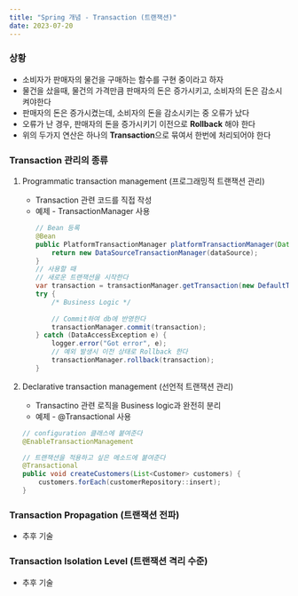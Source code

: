 ```yaml
---
title: "Spring 개념 - Transaction (트랜잭션)"
date: 2023-07-20
---
```


### 상황
- 소비자가 판매자의 물건을 구매하는 함수를 구현 중이라고 하자
- 물건을 샀을때, 물건의 가격만큼 판매자의 돈은 증가시키고, 소비자의 돈은 감소시켜야한다
- 판매자의 돈은 증가시켰는데, 소비자의 돈을 감소시키는 중 오류가 났다
- 오류가 난 경우, 판매자의 돈을 증가시키기 이전으로 **Rollback** 해야 한다
- 위의 두가지 연산은 하나의 **Transaction**으로 묶여서 한번에 처리되어야 한다

### Transaction 관리의 종류
1. Programmatic transaction management (프로그래밍적 트랜잭션 관리)
    - Transaction 관련 코드를 직접 작성
    - 예제 - TransactionManager 사용
        ```java
        // Bean 등록
        @Bean
        public PlatformTransactionManager platformTransactionManager(DataSource dataSource) {
            return new DataSourceTransactionManager(dataSource);
        }
        // 사용할 때
        // 새로운 트랜잭션을 시작한다
        var transaction = transactionManager.getTransaction(new DefaultTransactionDefinition());
        try {
            /* Business Logic */
            
            // Commit하여 db에 반영한다
            transactionManager.commit(transaction);
        } catch (DataAccessException e) {
            logger.error("Got error", e);
            // 예외 발생시 이전 상태로 Rollback 한다
            transactionManager.rollback(transaction);
        }
        ```

2. Declarative transaction management (선언적 트랜잭션 관리)
    - Transactino 관련 로직을 Business logic과 완전히 분리
    - 예제 - @Transactional 사용
    ```java
    // configuration 클래스에 붙여준다
    @EnableTransactionManagement

    // 트랜잭션을 적용하고 싶은 메소드에 붙여준다
    @Transactional
    public void createCustomers(List<Customer> customers) {
        customers.forEach(customerRepository::insert);
    }
    ```
### Transaction Propagation (트랜잭션 전파)
- 추후 기술


### Transaction Isolation Level (트랜잭션 격리 수준)
- 추후 기술
